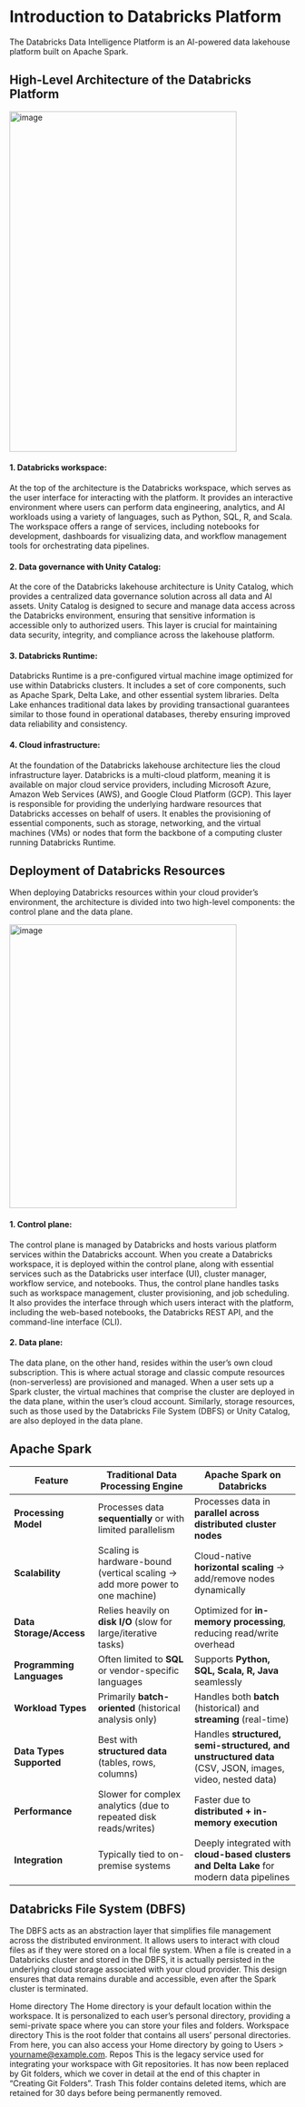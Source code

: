 # Introduction to Databricks Platform
The Databricks Data Intelligence Platform is an AI-powered data lakehouse platform built on Apache Spark. 

## High-Level Architecture of the Databricks Platform
<img width="400" height="600" alt="image" src="https://github.com/user-attachments/assets/be600579-bf3c-4506-b2fe-7172c282db06" />

#### **1. Databricks workspace**:
At the top of the architecture is the Databricks workspace, which serves as the user interface for interacting with the platform. It provides an interactive
environment where users can perform data engineering, analytics, and AI workloads using a variety of languages, such as Python, SQL, R, and Scala. The workspace
offers a range of services, including notebooks for development, dashboards for visualizing data, and workflow management tools for orchestrating data pipelines.

#### **2. Data governance with Unity Catalog**:
At the core of the Databricks lakehouse architecture is Unity Catalog, which provides a centralized data governance solution across all data and AI assets. Unity
Catalog is designed to secure and manage data access across the Databricks environment, ensuring that sensitive information is accessible only to authorized users.
This layer is crucial for maintaining data security, integrity, and compliance across the lakehouse platform.

#### **3. Databricks Runtime**:
Databricks Runtime is a pre-configured virtual machine image optimized for use within Databricks clusters. It includes a set of core components, such as Apache
Spark, Delta Lake, and other essential system libraries. Delta Lake enhances traditional data lakes by providing transactional guarantees similar to those found in
operational databases, thereby ensuring improved data reliability and consistency.

#### **4. Cloud infrastructure**:
At the foundation of the Databricks lakehouse architecture lies the cloud infrastructure layer. Databricks is a multi-cloud platform, meaning it is available on
major cloud service providers, including Microsoft Azure, Amazon Web Services (AWS), and Google Cloud Platform (GCP). This layer is responsible for providing the
underlying hardware resources that Databricks accesses on behalf of users. It enables the provisioning of essential components, such as storage, networking, and the
virtual machines (VMs) or nodes that form the backbone of a computing cluster running Databricks Runtime.

## Deployment of Databricks Resources
When deploying Databricks resources within your cloud provider’s environment, the architecture is divided into two high-level components: the control plane and the data plane.

<img width="400" height="500" alt="image" src="https://github.com/user-attachments/assets/8d36333f-cf5d-4f62-84f7-7735ebf4885b" />


#### **1. Control plane**: 
The control plane is managed by Databricks and hosts various platform services within the Databricks account. When you create a Databricks workspace, it is deployed within the control plane, along with essential services such as the Databricks user interface (UI), cluster manager, workflow service, and notebooks. Thus, the control plane handles tasks such as workspace management, cluster provisioning, and job scheduling. It also provides the interface through which users interact with the platform, including the web-based notebooks, the Databricks REST API, and the command-line interface (CLI).

#### **2. Data plane**:
The data plane, on the other hand, resides within the user’s own cloud subscription. This is where actual storage and classic compute resources (non-serverless) are provisioned and managed. When a user sets up a Spark cluster, the virtual machines that comprise the cluster are deployed in the data plane, within the user’s cloud account. Similarly, storage resources, such as those used by the Databricks File System (DBFS) or Unity Catalog, are also deployed in the data plane.

## Apache Spark

| Feature                   | Traditional Data Processing Engine                                           | Apache Spark on Databricks                                                                             |
| ------------------------- | ---------------------------------------------------------------------------- | ------------------------------------------------------------------------------------------------------ |
| **Processing Model**      | Processes data **sequentially** or with limited parallelism                  | Processes data in **parallel across distributed cluster nodes**                                        |
| **Scalability**           | Scaling is hardware-bound (vertical scaling → add more power to one machine) | Cloud-native **horizontal scaling** → add/remove nodes dynamically                                     |
| **Data Storage/Access**   | Relies heavily on **disk I/O** (slow for large/iterative tasks)              | Optimized for **in-memory processing**, reducing read/write overhead                                   |
| **Programming Languages** | Often limited to **SQL** or vendor-specific languages                        | Supports **Python, SQL, Scala, R, Java** seamlessly                                                    |
| **Workload Types**        | Primarily **batch-oriented** (historical analysis only)                      | Handles both **batch** (historical) and **streaming** (real-time)                                      |
| **Data Types Supported**  | Best with **structured data** (tables, rows, columns)                        | Handles **structured, semi-structured, and unstructured data** (CSV, JSON, images, video, nested data) |
| **Performance**           | Slower for complex analytics (due to repeated disk reads/writes)             | Faster due to **distributed + in-memory execution**                                                    |
| **Integration**           | Typically tied to on-premise systems                                         | Deeply integrated with **cloud-based clusters and Delta Lake** for modern data pipelines               |

## Databricks File System (DBFS)
The DBFS acts as an abstraction layer that simplifies file management across the distributed environment. It allows users to interact with cloud files as if they were stored on a local file system. When a file is created in a Databricks cluster and stored in the DBFS, it is actually persisted in the underlying cloud storage associated with your cloud provider. This design ensures that data remains durable and accessible, even after the Spark cluster is terminated.

Home directory
The Home directory is your default location within the workspace. It is personalized to each user’s personal directory, providing a semi-private space where you can store your files and folders.
Workspace directory
This is the root folder that contains all users’ personal directories. From here, you can also access your Home directory by going to Users > yourname@example.com.
Repos
This is the legacy service used for integrating your workspace with Git repositories. It has now been replaced by Git folders, which we cover in detail at the end of this chapter in “Creating Git Folders”.
Trash
This folder contains deleted items, which are retained for 30 days before being permanently removed.

